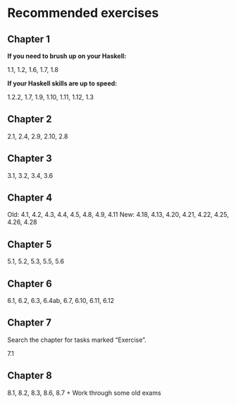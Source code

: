 # Recommended exercises

## Chapter 1

**If you need to brush up on your Haskell:**

1.1, 1.2, 1.6, 1.7, 1.8

**If your Haskell skills are up to speed:**

1.2.2, 1.7, 1.9, 1.10, 1.11, 1.12, 1.3

## Chapter 2

2.1, 2.4, 2.9, 2.10, 2.8

## Chapter 3

3.1, 3.2, 3.4, 3.6

## Chapter 4

Old: 4.1,  4.2,  4.3,  4.4,  4.5,  4.8,  4.9,  4.11
New: 4.18, 4.13, 4.20, 4.21, 4.22, 4.25, 4.26, 4.28

## Chapter 5

5.1, 5.2, 5.3, 5.5, 5.6

## Chapter 6

6.1, 6.2, 6.3, 6.4ab, 6.7, 6.10, 6.11, 6.12

## Chapter 7

Search the chapter for tasks marked “Exercise”.

7.1

## Chapter 8

8.1, 8.2, 8.3, 8.6, 8.7 + Work through some old exams
